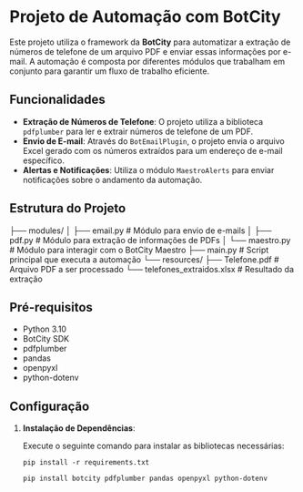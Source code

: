 # Projeto de Automação com BotCity

Este projeto utiliza o framework da **BotCity** para automatizar a extração de números de telefone de um arquivo PDF e enviar essas informações por e-mail. A automação é composta por diferentes módulos que trabalham em conjunto para garantir um fluxo de trabalho eficiente.

## Funcionalidades

- **Extração de Números de Telefone**: O projeto utiliza a biblioteca `pdfplumber` para ler e extrair números de telefone de um PDF.
- **Envio de E-mail**: Através do `BotEmailPlugin`, o projeto envia o arquivo Excel gerado com os números extraídos para um endereço de e-mail específico.
- **Alertas e Notificações**: Utiliza o módulo `MaestroAlerts` para enviar notificações sobre o andamento da automação.

## Estrutura do Projeto

├── modules/
│ ├── email.py # Módulo para envio de e-mails
│ ├── pdf.py # Módulo para extração de informações de PDFs
│ └── maestro.py # Módulo para interagir com o BotCity Maestro
├── main.py # Script principal que executa a automação
└── resources/
├── Telefone.pdf # Arquivo PDF a ser processado
└── telefones_extraidos.xlsx # Resultado da extração



## Pré-requisitos

- Python 3.10
- BotCity SDK
- pdfplumber
- pandas
- openpyxl
- python-dotenv

## Configuração

1. **Instalação de Dependências**:

   Execute o seguinte comando para instalar as bibliotecas necessárias:

   ```
   pip install -r requirements.txt
   ```

   ```bash
   pip install botcity pdfplumber pandas openpyxl python-dotenv
   ```
